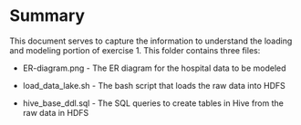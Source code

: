 
# Summary
This document serves to capture the information to understand the loading and modeling portion of exercise 1. This folder contains three files:

- ER-diagram.png - The ER diagram for the hospital data to be modeled

- load_data_lake.sh - The bash script that loads the raw data into HDFS

- hive_base_ddl.sql - The SQL queries to create tables in Hive from the raw data in HDFS
